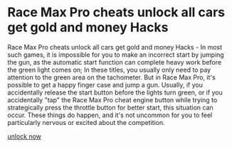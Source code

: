 # Race Max Pro cheats unlock all cars get gold and money Hacks

Race Max Pro cheats unlock all cars get gold and money Hacks - In most such games, it is impossible for you to make an incorrect start by jumping the gun, as the automatic start function can complete heavy work before the green light comes on; In these titles, you usually only need to pay attention to the green area on the tachometer. But in Race Max Pro, it's possible to get a happy finger case and jump a gun. Usually, if you accidentally release the start button before the lights turn green, or if you accidentally "tap" the Race Max Pro cheat engine button while trying to strategically press the throttle button for better start, this situation can occur. These things do happen, and it's not uncommon for you to feel particularly nervous or excited about the competition.

[unlock now](https://sway.cloud.microsoft/7kWsSGpc3sRLToJw)
